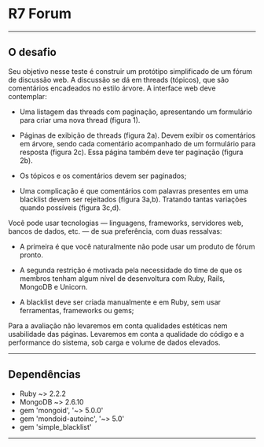 # R7 Forum
___

## O desafio

Seu objetivo nesse teste é construir um protótipo simplificado de um fórum de discussão web. A discussão se dá em threads (tópicos), que são comentários encadeados no estilo árvore. A interface web deve contemplar:

* Uma listagem das threads com paginação, apresentando um formulário para criar uma nova thread (figura 1).

* Páginas de exibição de threads (figura 2a). Devem exibir os comentários em árvore, sendo cada  comentário acompanhado de um formulário para resposta (figura 2c). Essa página também deve ter paginação (figura 2b).

* Os tópicos e os comentários devem ser paginados;

* Uma complicação é que comentários com palavras presentes em uma blacklist devem ser rejeitados (figura 3a,b). Tratando tantas variações quando possíveis (figura 3c,d).

Você pode usar tecnologias — linguagens, frameworks, servidores web, bancos de dados, etc. — de sua preferência, com duas ressalvas:

- A primeira é que você naturalmente não pode usar um produto de fórum pronto.

- A segunda restrição é motivada pela necessidade do time de que os membros tenham algum nível de desenvoltura com Ruby, Rails, MongoDB e Unicorn.

* A blacklist deve ser criada manualmente e em Ruby, sem usar ferramentas, frameworks ou gems;

Para a avaliação não levaremos em conta qualidades estéticas nem usabilidade das páginas. Levaremos em conta a qualidade do código e a performance do sistema, sob carga e volume de dados elevados.

___

## Dependências

* Ruby ~> 2.2.2
* MongoDB ~> 2.6.10
* gem 'mongoid', '~> 5.0.0'
* gem 'mondoid-autoinc', '~> 5.0'
* gem 'simple_blacklist'
___



